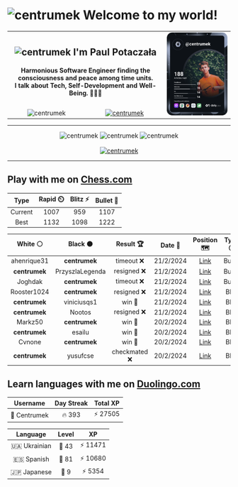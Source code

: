<h1>
  <img
    src="https://emojis.slackmojis.com/emojis/images/1531849430/4246/blob-sunglasses.gif"
    width="30"
    alt="centrumek"
  />
  Welcome to my world!
</h1>

<table>
  <tbody>
    <tr>
      <td align="center" width="70%" colspan="2">
        <h2>
          <img
            src="https://raw.githubusercontent.com/MartinHeinz/MartinHeinz/master/wave.gif"
            width="30px"
            alt="centrumek"
          />
          I'm Paul Potaczała
        </h2>
        <h4>
          Harmonious Software Engineer finding the consciousness and peace among time units.
          <br/>
          I talk about Tech, Self-Development and Well-Being. 🌿🧘🚀
        </h4>
      </td>
      <td width="30%" rowspan="2">
        <a href="https://app.daily.dev/centrumek">
          <img
            src="./devcard.svg"
            alt="centrumek"
          />
        </a>
      </td>
    </tr>
    <tr align="center">
      <td>
        <img
          src="https://komarev.com/ghpvc/?username=centrumek&label=visitors&color=0e75b6&style=flat"
          alt="centrumek"
        >
      </td>
      <td>
        <a href="https://stackoverflow.com/users/14496012/centrumek">
          <img
            src="https://stackoverflow.com/users/flair/14496012.png?theme=dark"
            alt="centrumek"
          >
        </a>
      </td>
    </tr>
  </tbody>
</table>

---
<div align="center">
  <img 
    src="https://github-readme-stats.vercel.app/api?username=centrumek&show_icons=true&count_private=true&theme=dark&hide_border=true&hide=issues,contribs&bg_color=00000000"
    alt="centrumek"
  />
  <img
    src="https://github-readme-stats.vercel.app/api/top-langs/?username=centrumek&layout=compact&hide_border=true&theme=dark&bg_color=00000000&langs_count=6&exclude_repo=air-statistic-app"
    alt="centrumek"
  />
  <img 
    src="https://github-readme-streak-stats.herokuapp.com?user=centrumek&theme=dark&hide_border=true&background=FFFFFF00"
    alt="centrumek"
  />
  <br/>
  <br/>
  <a href="https://www.buymeacoffee.com/centrumek">
    <img
      src="https://cdn.buymeacoffee.com/buttons/v2/default-orange.png"
      height="50"
      width="210"
      alt="centrumek"
    />
  </a>
</div>

---

## Play with me on [Chess.com](https://www.chess.com/member/centrumek)

<div align="center">
<!--START_SECTION:chessStats-->
<!-- Automatically generated with https://github.com/Balastrong/chess-stats-action -->

| Type | Rapid ⏲️ | Blitz ⚡ | Bullet 🔫 |
|:---:|:---:|:---:|:---:|
| Current | 1007 | 959 | 1107 |
| Best | 1132 | 1098 | 1222 |

| White ⚪ | Black ⚫ | Result 🏆 | Date 📅 | Position 🗺️ | Type 🕕 |
|:---:|:---:|:---:|:---:|:---:|:---:|
| ahenrique31 | **centrumek** | timeout ❌ | 21/2/2024 | <a href="http://www.ee.unb.ca/cgi-bin/tervo/fen.pl?select=6r1/1kp3bp/p4B2/1p3p2/3P4/2P2R2/PP4PP/R5K1 b - -">Link</a> | Bullet |
| **centrumek** | PrzyszlaLegenda | resigned ❌ | 21/2/2024 | <a href="http://www.ee.unb.ca/cgi-bin/tervo/fen.pl?select=r1b1r1k1/ppp3bp/3p2p1/3P4/2P2P2/1P2P1P1/Pq1B2K1/3R4 w - -">Link</a> | Bullet |
| Joghdak | **centrumek** | timeout ❌ | 21/2/2024 | <a href="http://www.ee.unb.ca/cgi-bin/tervo/fen.pl?select=8/p7/k7/2p5/2Q4P/8/PR3PP1/6K1 b - -">Link</a> | Bullet |
| Rooster1024 | **centrumek** | resigned ❌ | 21/2/2024 | <a href="http://www.ee.unb.ca/cgi-bin/tervo/fen.pl?select=4Q3/3K1kp1/3P3p/2B5/8/6P1/7n/8 b - -">Link</a> | Blitz |
| **centrumek** | viniciusqs1 | win 🥇 | 21/2/2024 | <a href="http://www.ee.unb.ca/cgi-bin/tervo/fen.pl?select=5R2/4Q3/p1p4p/1p1p2p1/kP1R2P1/7P/2P1N3/2K5 b - -">Link</a> | Blitz |
| **centrumek** | Nootos | resigned ❌ | 21/2/2024 | <a href="http://www.ee.unb.ca/cgi-bin/tervo/fen.pl?select=2B5/8/8/8/2K2kp1/8/3qp3/8 w - -">Link</a> | Blitz |
| Markz50 | **centrumek** | win 🥇 | 20/2/2024 | <a href="http://www.ee.unb.ca/cgi-bin/tervo/fen.pl?select=rnQ1R1rk/p5q1/8/3p3p/3P2p1/8/5PPP/5RK1 w - -">Link</a> | Blitz |
| **centrumek** | esailu | win 🥇 | 20/2/2024 | <a href="http://www.ee.unb.ca/cgi-bin/tervo/fen.pl?select=8/8/4n1k1/4B1p1/8/6K1/8/5R2 b - -">Link</a> | Blitz |
| Cvnone | **centrumek** | win 🥇 | 20/2/2024 | <a href="http://www.ee.unb.ca/cgi-bin/tervo/fen.pl?select=6K1/1p4P1/1p5Q/1P6/5P2/3k4/2R5/8 w - -">Link</a> | Blitz |
| **centrumek** | yusufcse | checkmated ❌ | 20/2/2024 | <a href="http://www.ee.unb.ca/cgi-bin/tervo/fen.pl?select=4q2K/1q6/8/8/6k1/8/8/5q2 w - -">Link</a> | Blitz |

<!--END_SECTION:chessStats-->
</div>

## Learn languages with me on [Duolingo.com](https://www.duolingo.com/profile/Centrumek)

<div align="center">
<!--START_SECTION:duolingoStats-->
<!-- Automatically generated with https://github.com/centrumek/duolingo-readme-stats-->

| Username | Day Streak | Total XP |
|:---:|:---:|:---:|
| 👤 Centrumek | 🔥 393 | ⚡ 27505 |

| Language | Level | XP |
|:---:|:---:|:---:|
| 🇺🇦 Ukrainian | 👑 43 | ⚡ 11471 |
| 🇪🇸 Spanish | 👑 81 | ⚡ 10680 |
| 🇯🇵 Japanese | 👑 9 | ⚡ 5354 |

<!--END_SECTION:duolingoStats-->
</div>
<!--
**centrumek/centrumek** is a ✨ _special_ ✨ repository because its `README.md` (this file) appears on your GitHub profile.

Here are some ideas to get you started:

- 🔭 I’m currently working on ...
- 🌱 I’m currently learning ...
- 👯 I’m looking to collaborate on ...
- 🤔 I’m looking for help with ...
- 💬 Ask me about ...
- 📫 How to reach me: ...
- 😄 Pronouns: ...
- ⚡ Fun fact: ...
-->
